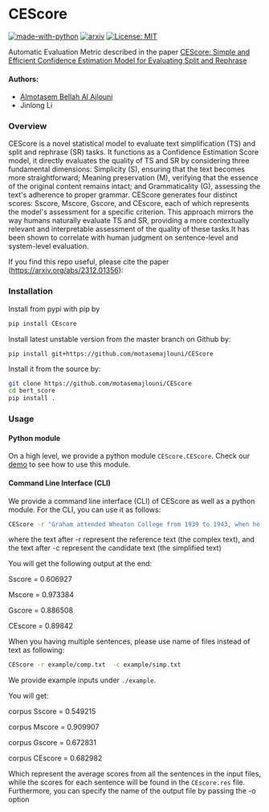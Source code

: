 # CEScore
[![made-with-python](https://img.shields.io/badge/Made%20with-Python-red.svg)](#python)
[![arxiv](https://img.shields.io/badge/arXiv-2312.01356-b31b1b.svg)](https://arxiv.org/abs/2312.01356)
[![License: MIT](https://img.shields.io/badge/License-MIT-yellow.svg)](https://opensource.org/licenses/MIT) 
 


Automatic Evaluation Metric described in the paper [CEScore:  Simple and Efficient Confidence Estimation Model for Evaluating Split and Rephrase](https://arxiv.org/abs/2312.01356) 



#### Authors:
* [Almotasem Bellah Al Ajlouni](https://scholar.google.com/citations?hl=en&user=mEAzS74AAAAJ)
* Jinlong Li



### Overview
CEScore is a novel statistical model to evaluate text simplification (TS) and split and rephrase (SR) tasks. It functions as a Confidence Estimation Score model, it directly evaluates the quality of TS and SR by considering three fundamental dimensions: Simplicity (S), ensuring that the text becomes more straightforward; Meaning preservation (M), verifying that the essence of the original content remains intact; and Grammaticality (G), assessing the text's adherence to proper grammar.
CEScore generates four distinct scores: Sscore, Mscore, Gscore, and CEscore, each of which represents the model's assessment for a specific criterion. This approach mirrors the way humans naturally evaluate TS and SR, providing a more contextually relevant and interpretable assessment of the quality of these tasks.It has been shown to correlate with human judgment on sentence-level and
system-level evaluation.

If you find this repo useful, please cite the paper (https://arxiv.org/abs/2312.01356):

### Installation

Install from pypi with pip by 

```sh
pip install CEscore
```
Install latest unstable version from the master branch on Github by:
```
pip install git+https://github.com/motasemajlouni/CEScore
```

Install it from the source by:
```sh
git clone https://github.com/motasemajlouni/CEScore
cd bert_score
pip install .
```


### Usage


#### Python module 

On a high level, we provide a python  module `CEScore.CEScore`.
Check our [demo](./example/demo.py) to see how to use this module. 


#### Command Line Interface (CLI)
We provide a command line interface (CLI) of CEScore as well as a python module. 
For the CLI, you can use it as follows:


```sh
CEScore -r "Graham attended Wheaton College from 1939 to 1943, when he graduated with a BA in anthropology." -c "Graham attended Wheaton College from 1939 to 1943. He graduated with a BA in anthropology."
```
where the text after -r represent the reference text (the complex text), and the text after -c represent the candidate text (the simplified text)

You will get the following output at the end:

Sscore = 0.606927

Mscore = 0.973384

Gscore = 0.886508

CEscore = 0.89842


When you having multiple sentences, please use name of files instead of text as following:

```sh
CEScore -r example/comp.txt  -c example/simp.txt 
```
 
We provide example inputs under `./example`.

You will get:

corpus Sscore = 0.549215

corpus Mscore = 0.909907

corpus Gscore = 0.672831

corpus CEscore = 0.682982


Which represent the average scores from all the sentences in the input files, while the scores for each sentence will be found in the `CEscore.res` file. Furthermore, you can specify the name of the output  file by passing the -o option



